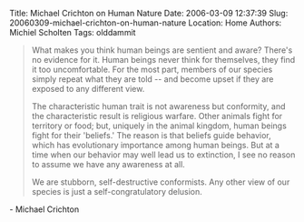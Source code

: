 Title: Michael Crichton on Human Nature
Date: 2006-03-09 12:37:39
Slug: 20060309-michael-crichton-on-human-nature
Location: Home
Authors: Michiel Scholten
Tags: olddammit

<blockquote><p class="quote">What makes you think human beings are sentient and aware? There's no evidence for it. Human beings never think for themselves, they find it too uncomfortable. For the most part, members of our species simply repeat what they are told -- and become upset if they are exposed to any different view.</p>

<p class="quote">The characteristic human trait is not awareness but conformity, and the characteristic result is religious warfare. Other animals fight for territory or food; but, uniquely in the animal kingdom, human beings fight for their 'beliefs.' The reason is that beliefs guide behavior, which has evolutionary importance among human beings. But at a time when our behavior may well lead us to extinction, I see no reason to assume we have any awareness at all.</p>

<p class="quote">We are stubborn, self-destructive conformists. Any other view of our species is just a self-congratulatory delusion.</p></blockquote>

<p>- Michael Crichton</p>